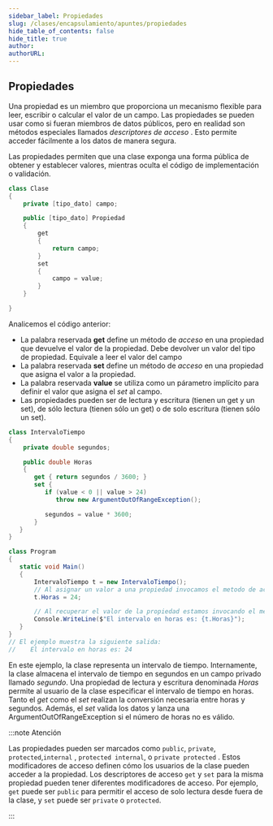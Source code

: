 ```yaml
---
sidebar_label: Propiedades
slug: /clases/encapsulamiento/apuntes/propiedades
hide_table_of_contents: false
hide_title: true
author: 
authorURL: 
---
```

## Propiedades

Una propiedad es un miembro que proporciona un mecanismo flexible para leer, escribir o calcular el valor de un campo. Las propiedades se pueden usar como si fueran miembros de datos públicos, pero en realidad son métodos especiales llamados *descriptores de acceso* . Esto permite acceder fácilmente a los datos de manera segura.

Las propiedades permiten que una clase exponga una forma pública de obtener y establecer valores, mientras oculta el código de implementación o validación.

```csharp
class Clase
{
    private [tipo_dato] campo;

    public [tipo_dato] Propiedad
    {
        get
        {
            return campo;
        }
        set
        {
            campo = value;
        }
    }

}
```
Analicemos el código anterior:

+ La palabra reservada **get** define un método de *acceso* en una propiedad que devuelve el valor de la propiedad. Debe devolver un valor del tipo de propiedad. Equivale a leer el valor del campo
+ La palabra reservada **set** define un método de *acceso* en una propiedad que asigna el valor a la propiedad.
+ La palabra reservada **value** se utiliza como un párametro implícito para definir el valor que asigna el *set* al campo. 
+ Las propiedades pueden ser de lectura y escritura (tienen un get y un set), de sólo lectura (tienen sólo un get) o de solo escritura (tienen sólo un set). 

```csharp
class IntervaloTiempo
{
    private double segundos;

    public double Horas
    {
       get { return segundos / 3600; }
       set {
          if (value < 0 || value > 24)
             throw new ArgumentOutOfRangeException();

          segundos = value * 3600;
       }
   }
}

class Program
{
   static void Main()
   {
       IntervaloTiempo t = new IntervaloTiempo();
       // Al asignar un valor a una propiedad invocamos el metodo de acceso set
       t.Horas = 24;

       // Al recuperar el valor de la propiedad estamos invocando el método de acceso get 
       Console.WriteLine($"El intervalo en horas es: {t.Horas}");
   }
}
// El ejemplo muestra la siguiente salida:
//    El intervalo en horas es: 24
```

En este ejemplo, la clase representa un intervalo de tiempo. Internamente, la clase almacena el intervalo de tiempo en segundos en un campo privado llamado *segundo*. Una propiedad de lectura y escritura denominada *Horas* permite al usuario de la clase especificar el intervalo de tiempo en horas. Tanto el *get* como el *set* realizan la conversión necesaria entre horas y segundos. Además, el *set* valida los datos y lanza una ArgumentOutOfRangeException si el número de horas no es válido.

:::note Atención

Las propiedades pueden ser marcados como <code>public</code>, <code>private</code>, <code>protected</code>,<code>internal</code> , <code>protected internal</code>, o <code>private protected</code> . Estos modificadores de acceso definen cómo los usuarios de la clase pueden acceder a la propiedad. Los descriptores de acceso <code>get</code> y <code>set</code> para la misma propiedad pueden tener diferentes modificadores de acceso. Por ejemplo, <code>get</code> puede ser <code>public</code> para permitir el acceso de solo lectura desde fuera de la clase, y <code>set</code> puede ser <code>private</code> o <code>protected</code>.

:::